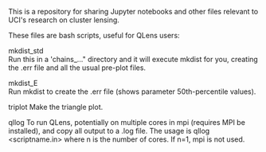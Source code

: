 This is a repository for sharing Jupyter notebooks and other files relevant to UCI's research on cluster lensing.

These files are bash scripts, useful for QLens users:

  mkdist_std        
  Run this in a 'chains_..." directory and it will execute mkdist for you, creating the .err file and all
                    the usual pre-plot files.
                    
  mkdist_E          
  Run mkdist to create the .err file (shows parameter 50th-percentile values).
  
  triplot
  Make the triangle plot.
  
  qllog
  To run QLens, potentially on multiple cores in mpi (requires MPI be installed), and copy all output to a
                    .log file. The usage is 
                    qllog <scriptname.in> <n>
                    where n is the number of cores. If n=1, mpi is not used.
    
